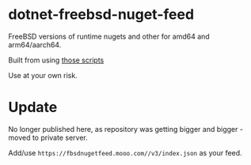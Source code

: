 # dotnet-freebsd-nuget-feed
FreeBSD versions of runtime nugets and other for amd64 and arm64/aarch64.

Built from using [those scripts](https://github.com/sec/dotnet-core-freebsd-source-build)

Use at your own risk.


# Update

No longer published here, as repository was getting bigger and bigger - moved to private server.

Add/use `https://fbsdnugetfeed.mooo.com//v3/index.json` as your feed.
